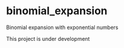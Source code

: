 # binomial_expansion
 Binomial expansion with exponential numbers
 
 This project is under development
